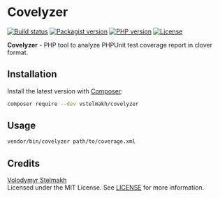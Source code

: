 # Covelyzer

[![Build status](https://github.com/vstelmakh/covelyzer/workflows/build/badge.svg?branch=master)](https://github.com/vstelmakh/covelyzer/actions)
[![Packagist version](https://img.shields.io/packagist/v/vstelmakh/covelyzer?color=orange)](https://packagist.org/packages/vstelmakh/covelyzer)
[![PHP version](https://img.shields.io/packagist/php-v/vstelmakh/covelyzer)](https://www.php.net/)
[![License](https://img.shields.io/github/license/vstelmakh/covelyzer?color=yellowgreen)](LICENSE)

**Covelyzer** - PHP tool to analyze PHPUnit test coverage report in clover format.  

## Installation
Install the latest version with [Composer](https://getcomposer.org/):  
```bash
composer require --dev vstelmakh/covelyzer
```

## Usage
```bash
vendor/bin/covelyzer path/to/coverage.xml
```

## Credits
[Volodymyr Stelmakh](https://github.com/vstelmakh)  
Licensed under the MIT License. See [LICENSE](LICENSE) for more information.  
